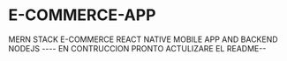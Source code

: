 # E-COMMERCE-APP
MERN STACK E-COMMERCE REACT NATIVE MOBILE APP AND BACKEND NODEJS ---- EN CONTRUCCION PRONTO ACTULIZARE EL README--
